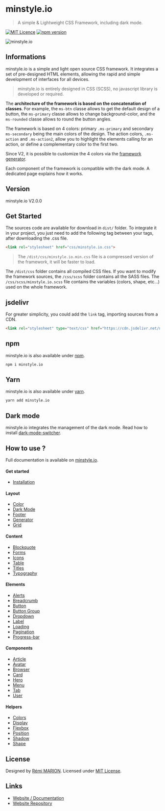 # minstyle.io

> A simple & Lightweight CSS Framework, including dark mode.

[![MIT Licence](https://badges.frapsoft.com/os/mit/mit.svg?v=103)](https://opensource.org/licenses/mit-license.php)
[![npm version](https://badge.fury.io/js/minstyle.io.svg)](https://badge.fury.io/js/minstyle.io)

![minstyle.io](https://nsa40.casimages.com/img/2019/12/02//191202090524519052.png)

## Informations

minstyle.io is a simple and light open source CSS framework. It integrates a set of pre-designed HTML elements, allowing the rapid and simple development of interfaces for all devices.

> minstyle.io is entirely designed in CSS (SCSS), no javascript library is developed or required.

The **architecture of the framework is based on the concatenation of classes**. For example, the `ms-btn` classe allows to get the default design of a button, the `ms-primary` classe allows to change background-color, and the `ms-rounded` classe allows to round the button angles.

The framework is based on 4 colors: primary `.ms-primary` and secondary `ms-secondary` being the main colors of the design.
The action colors, `.ms-action` and `.ms-action2`, allow you to highlight the elements calling for an action, or define a complementary color to the first two.

Since V2, it is possible to customize the 4 colors via the [framework generator](https://generator.minstyle.io/).

Each component of the framework is compatible with the dark mode. A dedicated page explains how it works.

## Version

minstyle.io V2.0.0

## Get Started

The sources code are available for download in `dist/` folder. To integrate it in your project, you just need to add the following tag between your <head> tags, after downloading the .css file.

```html
<link rel="stylesheet" href="css/minstyle.io.css">
```

> The `/dist/css/minstyle.io.min.css` file is a compressed version of the framework, it will be faster to load.

The `/dist/css` folder contains all compiled CSS files. If you want to modify the framework sources, the `/css/scss` folder contains all the SASS files. The `/css/scss/minstyle.io.scss` file contains the variables (colors, shape, etc...) used on the whole framework.

## jsdelivr

For greater simplicity, you could add the `link` tag, importing sources from a CDN.

```html
<link rel="stylesheet" type="text/css" href="https://cdn.jsdelivr.net/npm/minstyle.io@2.0.0/css/minstyle.io.css">
```

## npm

minstyle.io is also available under [npm](https://www.npmjs.com/package/minstyle.io).

```bash
npm i minstyle.io
```

## Yarn

minstyle.io is also available under [yarn](https://yarnpkg.com/en/package/minstyle.io).

```bash
yarn add minstyle.io
```

## Dark mode

minstyle.io integrates the management of the dark mode. Read how to install [dark-mode-switcher](https://github.com/Airmime/dark-mode-switcher).

## How to use ?

Full documentation is available on [minstyle.io](https://minstyle.io).

#### Get started

- [Installation](https://minstyle.io/docs/get-started/installation)

#### Layout

- [Color](https://minstyle.io/docs/Layout/colors)
- [Dark Mode](https://minstyle.io/docs/Layout/dark)
- [Footer](https://minstyle.io/docs/Layout/footer)
- [Generator](https://minstyle.io/docs/Layout/generator)
- [Grid](https://minstyle.io/docs/Layout/grid)

#### Content

- [Blockquote](https://minstyle.io/docs/contents/blockquote)
- [Forms](https://minstyle.io/docs/contents/forms)
- [Icons](https://minstyle.io/docs/contents/icons)
- [Table](https://minstyle.io/docs/contents/table)
- [Titles](https://minstyle.io/docs/contents/titles)
- [Typography](https://minstyle.io/docs/contents/typography)

#### Elements

- [Alerts](https://minstyle.io/docs/elements/alert)
- [Breadcrumb](https://minstyle.io/docs/elements/breadcrumb)
- [Button](https://minstyle.io/docs/elements/button)
- [Button Group](https://minstyle.io/docs/elements/button-group)
- [Dropdown](https://minstyle.io/docs/elements/dropdown)
- [Label](https://minstyle.io/docs/elements/label)
- [Loading](https://minstyle.io/docs/elements/loading)
- [Pagination](https://minstyle.io/docs/elements/pagination)
- [Progress-bar](https://minstyle.io/docs/elements/progress-bar)

#### Components

- [Article](https://minstyle.io/docs/components/article)
- [Avatar](https://minstyle.io/docs/components/avatar)
- [Browser](https://minstyle.io/docs/components/browser)
- [Card](https://minstyle.io/docs/components/card)
- [Hero](https://minstyle.io/docs/components/Hero)
- [Menu](https://minstyle.io/docs/components/menu)
- [Tab](https://minstyle.io/docs/components/tab)
- [User](https://minstyle.io/docs/components/user)

#### Helpers

- [Colors](https://minstyle.io/docs/helpers/colors)
- [Display](https://minstyle.io/docs/helpers/display)
- [Flexbox](https://minstyle.io/docs/helpers/flexbox)
- [Position](https://minstyle.io/docs/helpers/position)
- [Shadow](https://minstyle.io/docs/helpers/shadow)
- [Shape](https://minstyle.io/docs/helpers/shape)

## License

Designed by [Rémi MARION](https://remi-marion.fr). Licensed under [MIT License](https://github.com/Airmime/minstyle.io/blob/master/LICENSE).

## Links

- [Website / Documentation](https://minstyle.io/)
- [Website Repository](https://github.com/Airmime/minstyle.io-Website)

